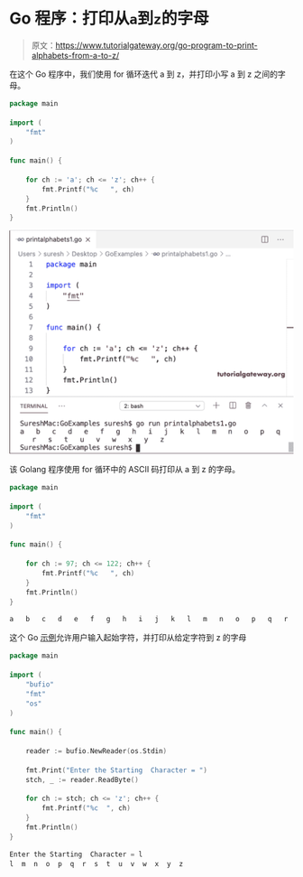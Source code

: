 # Go 程序：打印从`a`到`z`的字母

> 原文：<https://www.tutorialgateway.org/go-program-to-print-alphabets-from-a-to-z/>

在这个 Go 程序中，我们使用 for 循环迭代 a 到 z，并打印小写 a 到 z 之间的字母。

```go
package main

import (
    "fmt"
)

func main() {

    for ch := 'a'; ch <= 'z'; ch++ {
        fmt.Printf("%c   ", ch)
    }
    fmt.Println()
}
```

![Go Program to Print Alphabets from a to z 1](img/a4f35d845a2a2f8ab070dbcc5cc6bc1a.png)

该 Golang 程序使用 for 循环中的 ASCII 码打印从 a 到 z 的字母。

```go
package main

import (
    "fmt"
)

func main() {

    for ch := 97; ch <= 122; ch++ {
        fmt.Printf("%c   ", ch)
    }
    fmt.Println()
}
```

```go
a   b   c   d   e   f   g   h   i   j   k   l   m   n   o   p   q   r   s   t   u   v   w   x   y   z 
```

这个 Go [示例](https://www.tutorialgateway.org/go-programs/)允许用户输入起始字符，并打印从给定字符到 z 的字母

```go
package main

import (
    "bufio"
    "fmt"
    "os"
)

func main() {

    reader := bufio.NewReader(os.Stdin)

    fmt.Print("Enter the Starting  Character = ")
    stch, _ := reader.ReadByte()

    for ch := stch; ch <= 'z'; ch++ {
        fmt.Printf("%c  ", ch)
    }
    fmt.Println()
}
```

```go
Enter the Starting  Character = l
l  m  n  o  p  q  r  s  t  u  v  w  x  y  z 
```